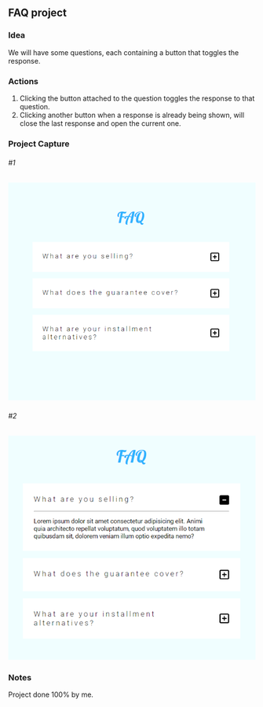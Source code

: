 ## FAQ project

### Idea

We will have some questions, each containing a button that toggles the response.

### Actions

1. Clicking the button attached to the question toggles the response to that question.
2. Clicking another button when a response is already being shown, will close the last response and open the current one.

### Project Capture

###### \#1

![Project Capture 1](./README/capture.png "This is first project capture.")

###### \#2

![Project Capture 2](./README/capture2.png "This is second project capture.")

### Notes

Project done 100% by me.
